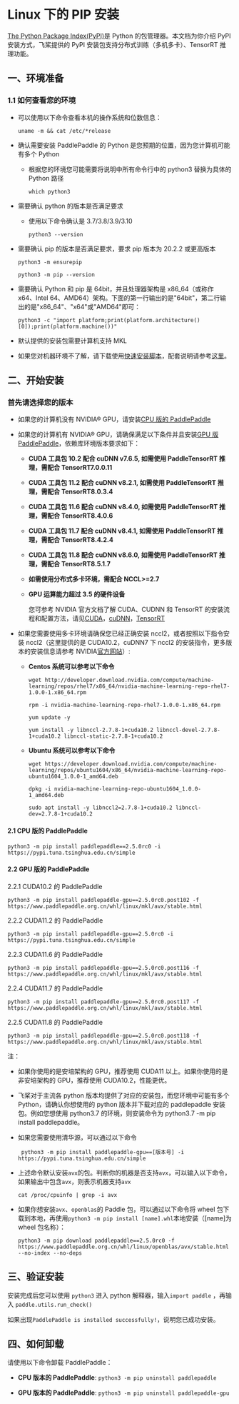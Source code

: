 # Linux 下的 PIP 安装

[The Python Package Index(PyPI)](https://pypi.org/)是 Python 的包管理器。本文档为你介绍 PyPI 安装方式，飞桨提供的 PyPI 安装包支持分布式训练（多机多卡）、TensorRT 推理功能。

## 一、环境准备

### 1.1 如何查看您的环境

* 可以使用以下命令查看本机的操作系统和位数信息：

  ```
  uname -m && cat /etc/*release
  ```



* 确认需要安装 PaddlePaddle 的 Python 是您预期的位置，因为您计算机可能有多个 Python

  * 根据您的环境您可能需要将说明中所有命令行中的 python3 替换为具体的 Python 路径

    ```
    which python3
    ```


* 需要确认 python 的版本是否满足要求

  * 使用以下命令确认是 3.7/3.8/3.9/3.10

        python3 --version

* 需要确认 pip 的版本是否满足要求，要求 pip 版本为 20.2.2 或更高版本

    ```
    python3 -m ensurepip
    ```

    ```
    python3 -m pip --version
    ```



* 需要确认 Python 和 pip 是 64bit，并且处理器架构是 x86_64（或称作 x64、Intel 64、AMD64）架构。下面的第一行输出的是"64bit"，第二行输出的是"x86_64"、"x64"或"AMD64"即可：


    ```
    python3 -c "import platform;print(platform.architecture()[0]);print(platform.machine())"
    ```



* 默认提供的安装包需要计算机支持 MKL

* 如果您对机器环境不了解，请下载使用[快速安装脚本](https://fast-install.bj.bcebos.com/fast_install.sh)，配套说明请参考[这里](https://github.com/PaddlePaddle/FluidDoc/tree/develop/doc/fluid/install/install_script.md)。



## 二、开始安装

### 首先请选择您的版本

* 如果您的计算机没有 NVIDIA® GPU，请安装[CPU 版的 PaddlePaddle](#cpu)

* 如果您的计算机有 NVIDIA® GPU，请确保满足以下条件并且安装[GPU 版 PaddlePaddle](#gpu)，依赖库环境版本要求如下：

  * **CUDA 工具包 10.2 配合 cuDNN v7.6.5, 如需使用 PaddleTensorRT 推理，需配合 TensorRT7.0.0.11**

  * **CUDA 工具包 11.2 配合 cuDNN v8.2.1, 如需使用 PaddleTensorRT 推理，需配合 TensorRT8.0.3.4**

  * **CUDA 工具包 11.6 配合 cuDNN v8.4.0, 如需使用 PaddleTensorRT 推理，需配合 TensorRT8.4.0.6**

  * **CUDA 工具包 11.7 配合 cuDNN v8.4.1, 如需使用 PaddleTensorRT 推理，需配合 TensorRT8.4.2.4**

  * **CUDA 工具包 11.8 配合 cuDNN v8.6.0, 如需使用 PaddleTensorRT 推理，需配合 TensorRT8.5.1.7**

  * **如需使用分布式多卡环境，需配合 NCCL>=2.7**

  * **GPU 运算能力超过 3.5 的硬件设备**

    您可参考 NVIDIA 官方文档了解 CUDA、CUDNN 和 TensorRT 的安装流程和配置方法，请见[CUDA](https://docs.nvidia.com/cuda/cuda-installation-guide-linux/)，[cuDNN](https://docs.nvidia.com/deeplearning/sdk/cudnn-install/)，[TensorRT](https://developer.nvidia.com/tensorrt)

* 如果您需要使用多卡环境请确保您已经正确安装 nccl2，或者按照以下指令安装 nccl2（这里提供的是 CUDA10.2，cuDNN7 下 nccl2 的安装指令，更多版本的安装信息请参考 NVIDIA[官方网站](https://developer.nvidia.com/nccl)）:

  * **Centos 系统可以参考以下命令**

        wget http://developer.download.nvidia.com/compute/machine-learning/repos/rhel7/x86_64/nvidia-machine-learning-repo-rhel7-1.0.0-1.x86_64.rpm

    ```
    rpm -i nvidia-machine-learning-repo-rhel7-1.0.0-1.x86_64.rpm
    ```

    ```
    yum update -y
    ```

    ```
    yum install -y libnccl-2.7.8-1+cuda10.2 libnccl-devel-2.7.8-1+cuda10.2 libnccl-static-2.7.8-1+cuda10.2
    ```

  * **Ubuntu 系统可以参考以下命令**

    ```
    wget https://developer.download.nvidia.com/compute/machine-learning/repos/ubuntu1604/x86_64/nvidia-machine-learning-repo-ubuntu1604_1.0.0-1_amd64.deb
    ```

    ```
    dpkg -i nvidia-machine-learning-repo-ubuntu1604_1.0.0-1_amd64.deb
    ```

    ```
    sudo apt install -y libnccl2=2.7.8-1+cuda10.2 libnccl-dev=2.7.8-1+cuda10.2
    ```


#### 2.1 <span id="cpu">CPU 版的 PaddlePaddle</span>


  ```
  python3 -m pip install paddlepaddle==2.5.0rc0 -i https://pypi.tuna.tsinghua.edu.cn/simple
  ```



#### 2.2 <span id="gpu">GPU 版的 PaddlePaddle</span>



2.2.1 CUDA10.2 的 PaddlePaddle


  ```
  python3 -m pip install paddlepaddle-gpu==2.5.0rc0.post102 -f https://www.paddlepaddle.org.cn/whl/linux/mkl/avx/stable.html
  ```


2.2.2 CUDA11.2 的 PaddlePaddle


  ```
  python3 -m pip install paddlepaddle-gpu==2.5.0rc0 -i https://pypi.tuna.tsinghua.edu.cn/simple
  ```


2.2.3 CUDA11.6 的 PaddlePaddle


  ```
  python3 -m pip install paddlepaddle-gpu==2.5.0rc0.post116 -f https://www.paddlepaddle.org.cn/whl/linux/mkl/avx/stable.html
  ```

2.2.4 CUDA11.7 的 PaddlePaddle


  ```
  python3 -m pip install paddlepaddle-gpu==2.5.0rc0.post117 -f https://www.paddlepaddle.org.cn/whl/linux/mkl/avx/stable.html
  ```

2.2.5 CUDA11.8 的 PaddlePaddle


  ```
  python3 -m pip install paddlepaddle-gpu==2.5.0rc0.post118 -f https://www.paddlepaddle.org.cn/whl/linux/mkl/avx/stable.html
  ```


注：

* 如果你使用的是安培架构的 GPU，推荐使用 CUDA11 以上。如果你使用的是非安培架构的 GPU，推荐使用 CUDA10.2，性能更优。

* 飞桨对于主流各 python 版本均提供了对应的安装包，而您环境中可能有多个 Python，请确认你想使用的 python 版本并下载对应的 paddlepaddle 安装包。例如您想使用 python3.7 的环境，则安装命令为 python3.7 -m pip install paddlepaddle。

* 如果您需要使用清华源，可以通过以下命令

  ```
   python3 -m pip install paddlepaddle-gpu==[版本号] -i https://pypi.tuna.tsinghua.edu.cn/simple
  ```

* 上述命令默认安装`avx`的包。判断你的机器是否支持`avx`，可以输入以下命令，如果输出中包含`avx`，则表示机器支持`avx`
  ```
  cat /proc/cpuinfo | grep -i avx
  ```

* 如果你想安装`avx`、`openblas`的 Paddle 包，可以通过以下命令将 wheel 包下载到本地，再使用`python3 -m pip install [name].whl`本地安装（[name]为 wheel 包名称）：

  ```
  python3 -m pip download paddlepaddle==2.5.0rc0 -f https://www.paddlepaddle.org.cn/whl/linux/openblas/avx/stable.html --no-index --no-deps
  ```


## **三、验证安装**

安装完成后您可以使用 `python3` 进入 python 解释器，输入`import paddle` ，再输入
 `paddle.utils.run_check()`

如果出现`PaddlePaddle is installed successfully!`，说明您已成功安装。


## **四、如何卸载**

请使用以下命令卸载 PaddlePaddle：

* **CPU 版本的 PaddlePaddle**: `python3 -m pip uninstall paddlepaddle`

* **GPU 版本的 PaddlePaddle**: `python3 -m pip uninstall paddlepaddle-gpu`
